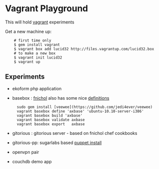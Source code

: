 Vagrant Playground
==================

This will hold [vagrant](http://vagrantup.com/) experiments

Get a new machine up:

		# first time only
		$ gem install vagrant
		$ vagrant box add lucid32 http://files.vagrantup.com/lucid32.box
		# to make a new box
		$ vagrant init lucid32
		$ vagrant up


Experiments
----------

* ekoform php application
* basebox : 
    [fnichol](https://github.com/fnichol) also has some nice [definitions](https://github.com/fnichol/veewee-definitions)


		sudo gem install [veewee](https://github.com/jedi4ever/veewee)
		vagrant basebox define 'axbase' 'ubuntu-10.10-server-i386'
		vagrant basebox build 'axbase'
		vagrant basebox validate axbase
		vagrant basebox export   axbase

* gitorious : gitorious server - based on fnichol chef cookbooks
* gitorious-pp: sugarlabs based [puppet install](http://git.sugarlabs.org/puppets)
    
* openvpn pair
* couchdb demo app


